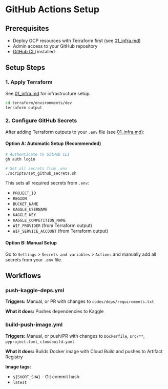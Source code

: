 # GitHub Actions Setup

## Prerequisites

- Deploy GCP resources with Terraform first (see [01_infra.md](01_infra.md))
- Admin access to your GitHub repository
- [GitHub CLI](https://cli.github.com/) installed

## Setup Steps

### 1. Apply Terraform

See [01_infra.md](01_infra.md) for infrastructure setup.

```bash
cd terraform/environments/dev
terraform output
```

### 2. Configure GitHub Secrets

After adding Terraform outputs to your `.env` file (see [01_infra.md](01_infra.md)):

#### Option A: Automatic Setup (Recommended)

```bash
# Authenticate to GitHub CLI
gh auth login

# Set all secrets from .env
./scripts/set_github_secrets.sh
```

This sets all required secrets from `.env`:

- `PROJECT_ID`
- `REGION`
- `BUCKET_NAME`
- `KAGGLE_USERNAME`
- `KAGGLE_KEY`
- `KAGGLE_COMPETITION_NAME`
- `WIF_PROVIDER` (from Terraform output)
- `WIF_SERVICE_ACCOUNT` (from Terraform output)

#### Option B: Manual Setup

Go to `Settings` > `Secrets and variables` > `Actions` and manually add all secrets from your `.env` file.

## Workflows

### push-kaggle-deps.yml

**Triggers:** Manual, or PR with changes to `codes/deps/requirements.txt`

**What it does:** Pushes dependencies to Kaggle

### build-push-image.yml

**Triggers:** Manual, or push/PR with changes to `Dockerfile`, `src/**`, `pyproject.toml`, `cloudbuild.yaml`

**What it does:** Builds Docker image with Cloud Build and pushes to Artifact Registry

**Image tags:**

- `${SHORT_SHA}` - Git commit hash
- `latest`
